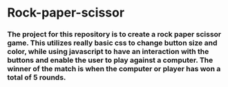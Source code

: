 # Rock-paper-scissor

### The project for this repository is to create a rock paper scissor game. This utilizes really basic css to change button size and color, while using javascript to have an interaction with the buttons and enable the user to play against a computer. The winner of the match is when the computer or player has won a total of 5 rounds.
